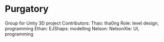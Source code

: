 # Purgatory
Group for Unity 3D project
Contributors:
Thao: tha0ng
Role: level design, programming
Ethan: EJShaps: modelling
Nelson: NelsonXie: UI, programming
